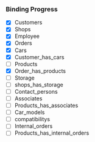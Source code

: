 ### Binding Progress
 - [x] Customers
 - [x] Shops
 - [x] Employee 
 - [x] Orders
 - [x] Cars
 - [x] Customer_has_cars
 - [ ] Products
 - [x] Order_has_products
 - [ ] Storage
 - [ ] shops_has_storage
 - [ ] Contact_persons
 - [ ] Associates
 - [ ] Products_has_associates
 - [ ] Car_models
 - [ ] compatibilitys
 - [ ] Internal_orders
 - [ ] Products_has_internal_orders
